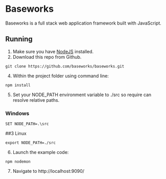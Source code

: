 # Baseworks

Baseworks is a full stack web application framework built with JavaScript.

## Running
1. Make sure you have [NodeJS](http://nodejs.org/) installed.
2. Download this repo from Github.
```
git clone https://github.com/baseworks/baseworks.git
```
4. Within the project folder using command line:
```
npm install
```
5. Set your NODE_PATH environment variable to ./src so require can resolve relative paths.
### Windows
```
SET NODE_PATH=.\src
```
##3 Linux
```
export NODE_PATH=./src
```
6. Launch the example code:
```
npm nodemon
```
7. Navigate to http://localhost:9090/
